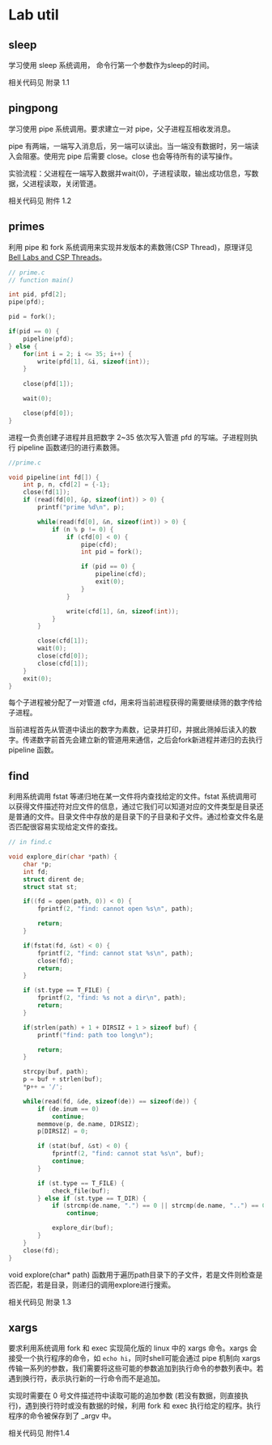 # Lab util

## sleep

学习使用 sleep 系统调用， 命令行第一个参数作为sleep的时间。

相关代码见 附录 1.1

## pingpong

学习使用 pipe 系统调用。要求建立一对 pipe，父子进程互相收发消息。

pipe 有两端，一端写入消息后，另一端可以读出。当一端没有数据时，另一端读入会阻塞。使用完 pipe 后需要 close。close 也会等待所有的读写操作。

实验流程：父进程在一端写入数据并wait(0)，子进程读取，输出成功信息，写数据，父进程读取，关闭管道。

相关代码见 附件 1.2

## primes

利用 pipe 和 fork 系统调用来实现并发版本的素数筛(CSP Thread)，原理详见[Bell Labs and CSP Threads](https://swtch.com/~rsc/thread/)。

```c
// prime.c
// function main()

int pid, pfd[2];
pipe(pfd);

pid = fork();

if(pid == 0) {
    pipeline(pfd);
} else {
    for(int i = 2; i <= 35; i++) {
        write(pfd[1], &i, sizeof(int));
    }
    
    close(pfd[1]);

    wait(0);

    close(pfd[0]);
}
```

进程一负责创建子进程并且把数字 2~35 依次写入管道 pfd 的写端。子进程则执行 pipeline 函数递归的进行素数筛。

```c
//prime.c

void pipeline(int fd[]) {
    int p, n, cfd[2] = {-1};
    close(fd[1]);
    if (read(fd[0], &p, sizeof(int)) > 0) {
        printf("prime %d\n", p);

        while(read(fd[0], &n, sizeof(int)) > 0) {
            if (n % p != 0) {
                if (cfd[0] < 0) {
                    pipe(cfd);
                    int pid = fork();

                    if (pid == 0) {
                        pipeline(cfd);
                        exit(0);
                    }
                }

                write(cfd[1], &n, sizeof(int));
            }
        }

        close(cfd[1]);
        wait(0);
        close(cfd[0]);
        close(cfd[1]);
    }
    exit(0);
}
```

每个子进程被分配了一对管道 cfd，用来将当前进程获得的需要继续筛的数字传给子进程。

当前进程首先从管道中读出的数字为素数，记录并打印，并据此筛掉后读入的数字。传递数字前首先会建立新的管道用来通信，之后会fork新进程并递归的去执行 pipeline 函数。

## find

利用系统调用 fstat 等递归地在某一文件将内查找给定的文件。fstat 系统调用可以获得文件描述符对应文件的信息，通过它我们可以知道对应的文件类型是目录还是普通的文件。目录文件中存放的是目录下的子目录和子文件。通过检查文件名是否匹配很容易实现给定文件的查找。

```c
// in find.c

void explore_dir(char *path) {
    char *p;
    int fd;
    struct dirent de;
    struct stat st;

    if((fd = open(path, 0)) < 0) {
        fprintf(2, "find: cannot open %s\n", path);

        return;
    }

    if(fstat(fd, &st) < 0) {
        fprintf(2, "find: cannot stat %s\n", path);
        close(fd);
        return;
    }

    if (st.type == T_FILE) {
        fprintf(2, "find: %s not a dir\n", path);
        return;
    }

    if(strlen(path) + 1 + DIRSIZ + 1 > sizeof buf) {
        printf("find: path too long\n");

        return;
    }

    strcpy(buf, path);
    p = buf + strlen(buf);
    *p++ = '/';

    while(read(fd, &de, sizeof(de)) == sizeof(de)) {
        if (de.inum == 0)
            continue;
        memmove(p, de.name, DIRSIZ);
        p[DIRSIZ] = 0;

        if (stat(buf, &st) < 0) {
            fprintf(2, "find: cannot stat %s\n", buf);
            continue;
        }

        if (st.type == T_FILE) {
            check_file(buf);
        } else if (st.type == T_DIR) {
            if (strcmp(de.name, ".") == 0 || strcmp(de.name, "..") == 0)
                continue;

            explore_dir(buf);
        }
    }
    close(fd);
}
```

void explore(char* path) 函数用于遍历path目录下的子文件，若是文件则检查是否匹配，若是目录，则递归的调用explore进行搜索。

相关代码见 附录 1.3

## xargs

要求利用系统调用 fork 和 exec 实现简化版的 linux 中的 xargs 命令。xargs 会接受一个执行程序的命令，如 `echo hi`，同时shell可能会通过 pipe 机制向 xargs 传输一系列的参数，我们需要将这些可能的参数追加到执行命令的参数列表中。若遇到换行符，表示执行新的一行命令而不是追加。

实现时需要在 0 号文件描述符中读取可能的追加参数 (若没有数据，则直接执行)，遇到换行符时或没有数据的时候，利用 fork 和 exec 执行给定的程序。执行程序的命令被保存到了 _argv 中。

相关代码见 附件1.4
